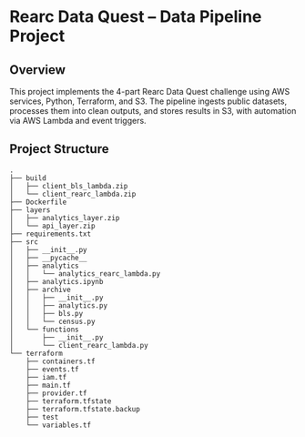 # Rearc Data Quest – Data Pipeline Project
## Overview
This project implements the 4-part Rearc Data Quest challenge using AWS services, Python, Terraform, and S3.
The pipeline ingests public datasets, processes them into clean outputs, and stores results in S3, with automation via AWS Lambda and event triggers.

## Project Structure

```tree
.
├── build
│   ├── client_bls_lambda.zip
│   └── client_rearc_lambda.zip
├── Dockerfile
├── layers
│   ├── analytics_layer.zip
│   └── api_layer.zip
├── requirements.txt
├── src
│   ├── __init__.py
│   ├── __pycache__
│   ├── analytics
│   │   └── analytics_rearc_lambda.py
│   ├── analytics.ipynb
│   ├── archive
│   │   ├── __init__.py
│   │   ├── analytics.py
│   │   ├── bls.py
│   │   └── census.py
│   └── functions
│       ├── __init__.py
│       └── client_rearc_lambda.py
└── terraform
    ├── containers.tf
    ├── events.tf
    ├── iam.tf
    ├── main.tf
    ├── provider.tf
    ├── terraform.tfstate
    ├── terraform.tfstate.backup
    ├── test
    └── variables.tf
```

